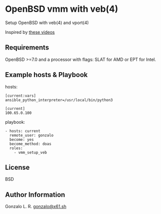 OpenBSD vmm with veb(4)
=======================

Setup OpenBSD with veb(4) and vport(4)

Inspired by [these videos](https://asciinema.org/~adrianali)

Requirements
------------

OpenBSD >=7.0 and a processor with flags: SLAT for AMD or EPT for Intel.

Example hosts & Playbook
------------------------

hosts:
```
[current:vars]
ansible_python_interpreter=/usr/local/bin/python3

[current]
100.65.0.100
```

playbook:
```
- hosts: current
  remote_user: gonzalo
  become: yes
  become_method: doas
  roles:
    - vmm_setup_veb
```
License
-------

BSD

Author Information
------------------

Gonzalo L. R. <gonzalo@x61.sh>
